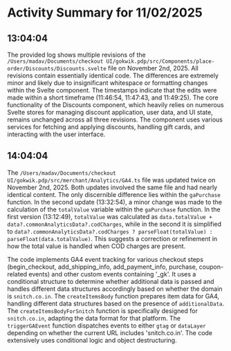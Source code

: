 # Activity Summary for 11/02/2025

## 13:04:04
The provided log shows multiple revisions of the `/Users/madav/Documents/checkout UI/gokwik.pdp/src/Components/place-order/Discounts/Discounts.svelte` file on November 2nd, 2025.  All revisions contain essentially identical code.  The differences are extremely minor and likely due to  insignificant whitespace or formatting changes within the Svelte component. The timestamps indicate that the edits were made within a short timeframe (11:46:54, 11:47:43, and 11:49:25). The core functionality of the Discounts component, which heavily relies on numerous Svelte stores for managing discount application, user data, and UI state, remains unchanged across all three revisions.  The component uses various services for fetching and applying discounts, handling gift cards, and interacting with the user interface.


## 14:04:04
The `/Users/madav/Documents/checkout UI/gokwik.pdp/src/merchant/Analytics/GA4.ts` file was updated twice on November 2nd, 2025.  Both updates involved the same file and had nearly identical content. The only discernible difference lies within the `gaPurchase` function.  In the second update (13:32:54), a minor change was made to the calculation of the `totalValue` variable within the `gaPurchase` function. In the first version (13:12:49), `totalValue` was calculated as `data.totalValue + data?.commonAnalyticsData?.codCharges`, while in the second it is simplified to `data?.commonAnalyticsData?.codCharges ? parseFloat(totalValue) : parseFloat(data.totalValue)`. This suggests a correction or refinement in how the total value is handled when COD charges are present.

The code implements GA4 event tracking for various checkout steps (begin_checkout, add_shipping_info, add_payment_info, purchase, coupon-related events) and other custom events containing '_gk'.  It uses a conditional structure to determine whether additional data is passed and handles different data structures accordingly based on whether the domain is `snitch.co.in`.  The `createItemsBody` function prepares item data for GA4, handling different data structures based on  the presence of  `additionalData`. The  `createItemsBodyForSnitch` function is specifically designed for `snitch.co.in`, adapting the data format for that platform. The `triggerGAEvent` function dispatches events to either `gtag` or `dataLayer` depending on whether the current URL includes 'snitch.co.in'.  The code extensively uses conditional logic and object destructuring.
